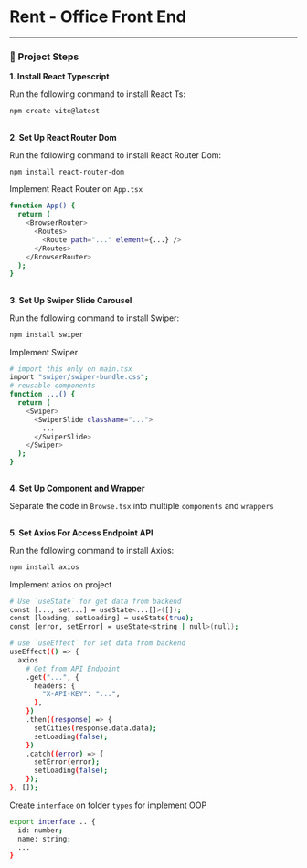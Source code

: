# Rent - Office Front End  

---

### 🚀 Project Steps  
**1. Install React Typescript**

Run the following command to install React Ts:  
```bash  
npm create vite@latest
```
##

**2. Set Up React Router Dom**

Run the following command to install React Router Dom:  
```bash  
npm install react-router-dom
```

Implement React Router on `App.tsx`
```bash
function App() {
  return (
    <BrowserRouter>
      <Routes>
        <Route path="..." element={...} />
      </Routes>
    </BrowserRouter>
  );
}
```

##

**3. Set Up Swiper Slide Carousel**

Run the following command to install Swiper:  
```bash
npm install swiper
```

Implement Swiper
```bash
# import this only on main.tsx
import "swiper/swiper-bundle.css";
# reusable components
function ...() {
  return (
    <Swiper>
      <SwiperSlide className="...">
        ...
      </SwiperSlide>
    </Swiper>
  );
}
```

##

**4. Set Up Component and Wrapper**

Separate the code in `Browse.tsx` into multiple `components` and `wrappers`

##

**5. Set Axios For Access Endpoint API**

Run the following command to install Axios:  
```bash
npm install axios
```
Implement axios on project
```bash
# Use `useState` for get data from backend
const [..., set...] = useState<...[]>([]);
const [loading, setLoading] = useState(true);
const [error, setError] = useState<string | null>(null);

# use `useEffect` for set data from backend
useEffect(() => {
  axios
    # Get from API Endpoint
    .get("...", {
      headers: {
        "X-API-KEY": "...",
      },
    })
    .then((response) => {
      setCities(response.data.data);
      setLoading(false);
    })
    .catch((error) => {
      setError(error);
      setLoading(false);
    });
}, []);
```

Create `interface` on folder `types` for implement OOP
```bash
export interface .. {
  id: number;
  name: string;
  ...
}
```

